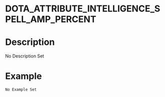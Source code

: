 # DOTA_ATTRIBUTE_INTELLIGENCE_SPELL_AMP_PERCENT
# Description
No Description Set
# Example
```No Example Set```